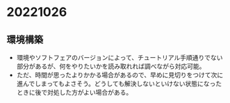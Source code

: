 # 20221026
## 環境構築
* 環境やソフトフェアのバージョンによって、チュートリアル手順通りでない部分があるが、何をやりたいかを読み取れれば調べながら対応可能。
* ただ、時間が思ったよりかかる場合があるので、早めに見切りをつけて次に進んでしまってもよさそう。どうしても解決しないといけない状態になったときに後で対処した方がよい場合がある。

## 
